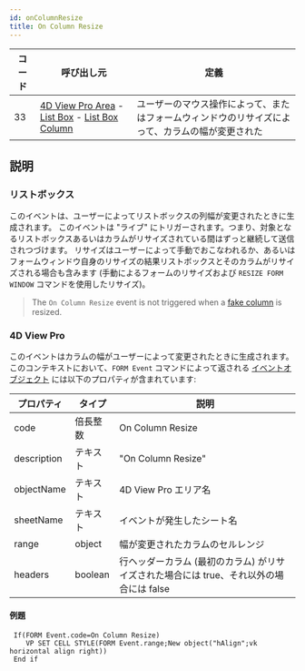 ```yaml
---
id: onColumnResize
title: On Column Resize
---
```


| コード | 呼び出し元                                                                                                                                                                                | 定義                                               |
| --- | ------------------------------------------------------------------------------------------------------------------------------------------------------------------------------------ | ------------------------------------------------ |
| 33  | [4D View Pro Area](../FormObjects/viewProArea_overview.md) - [List Box](../FormObjects/listbox_overview.md) - [List Box Column](../FormObjects/listbox_overview.md#list-box-columns) | ユーザーのマウス操作によって、またはフォームウィンドウのリサイズによって、カラムの幅が変更された |


## 説明

### リストボックス

このイベントは、ユーザーによってリストボックスの列幅が変更されたときに生成されます。 このイベントは "ライブ" にトリガーされます。つまり、対象となるリストボックスあるいはカラムがリサイズされている間はずっと継続して送信されつづけます。 リサイズはユーザーによって手動でおこなわれるか、あるいはフォームウィンドウ自身のリサイズの結果リストボックスとそのカラムがリサイズされる場合も含みます (手動によるフォームのリサイズおよび `RESIZE FORM WINDOW` コマンドを使用したリサイズ)。

> The `On Column Resize` event is not triggered when a [fake column](../FormObjects/properties_ResizingOptions.md#about-the-fake-blank-column) is resized.

### 4D View Pro

このイベントはカラムの幅がユーザーによって変更されたときに生成されます。 このコンテキストにおいて、`FORM Event` コマンドによって返される [イベントオブジェクト](overview.md#イベントオブジェクト) には以下のプロパティが含まれています:

| プロパティ       | タイプ     | 説明                                                  |
| ----------- | ------- | --------------------------------------------------- |
| code        | 倍長整数    | On Column Resize                                    |
| description | テキスト    | "On Column Resize"                                  |
| objectName  | テキスト    | 4D View Pro エリア名                                    |
| sheetName   | テキスト    | イベントが発生したシート名                                       |
| range       | object  | 幅が変更されたカラムのセルレンジ                                    |
| headers     | boolean | 行ヘッダーカラム (最初のカラム) がリサイズされた場合には true、それ以外の場合には false |

#### 例題

```4d
 If(FORM Event.code=On Column Resize)
    VP SET CELL STYLE(FORM Event.range;New object("hAlign";vk horizontal align right))
 End if
```